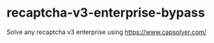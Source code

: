 # recaptcha-v3-enterprise-bypass
Solve any recaptcha v3 enterprise using https://www.capsolver.com/



 